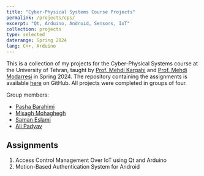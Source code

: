 ```yaml
---
title: "Cyber-Physical Systems Course Projects"
permalink: /projects/cps/
excerpt: "Qt, Arduino, Android, Sensors, IoT"
collection: projects
type: selected
daterange: Spring 2024
lang: C++, Arduino
---
```


This is a collection of my projects for the Cyber-Physical Systems course at the University of Tehran, taught by [Prof. Mehdi Kargahi](https://scholar.google.com/citations?user=oH19bK4AAAAJ&hl=en) and [Prof. Mehdi Modarresi](https://scholar.google.com/citations?user=z7UNzUoAAAAJ&hl=en) in Spring 2024. The repository containing the assignments is available [here](https://github.com/PashaBarahimi/CPS-Course-Projects) on GitHub. All projects were completed in groups of four.

Group members:

- [Pasha Barahimi](https://github.com/PashaBarahimi)
- [Misagh Mohaghegh](https://github.com/MisaghM)
- [Saman Eslami](https://github.com/SamanEN)
- [Ali Padyav](https://github.com/alumpish)

## Assignments

1. Access Control Management Over IoT using Qt and Arduino
2. Motion-Based Authentication System for Android
